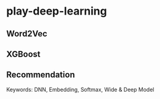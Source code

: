# play-deep-learning

## Word2Vec

## XGBoost

## Recommendation
Keywords: DNN, Embedding, Softmax, Wide & Deep Model 
